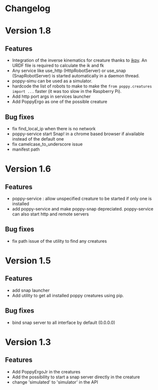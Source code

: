 #  Changelog

# Version 1.8
## Features
* Integration of the inverse kinematics for creature thanks to [ikpy](https://github.com/Phylliade/ikpy). An URDF file is required to calculate the ik and fk
* Any service like use_http (HttpRobotServer) or use_snap (SnapRobotServer) is started automatically in a daemon thread.
* poppy-simu can be used as a simulator.
* hardcode the list of robots to make to make the `from poppy.creatures import ...` faster (it was too slow in the Raspberry Pi).
* Add http port args in services launcher
* Add PoppyErgo as one of the possible creature

## Bug fixes
* fix find_local_ip when there is no network
* poppy-service start Snap! in a chrome based browser if aivailable instead of the default one
* fix camelcase_to_underscore issue
* manifest path

# Version 1.6
## Features
* poppy-service : allow unspecified creature to be started if only one is installed
* add poppy-service and make poppy-snap depreciated. poppy-service can also start http and remote servers

## Bug fixes
* fix path issue of the utility to find any creatures

# Version 1.5
## Features
* add snap launcher
* Add utility to get all installed poppy creatures using pip.

## Bug fixes
* bind snap server to all interface by default (0.0.0.0)


# Version 1.3
## Features
* Add PoppyErgoJr in the creatures
* Add the possibility to start a snap server directly in the creature
* change 'simulated' to 'simulator' in the API
